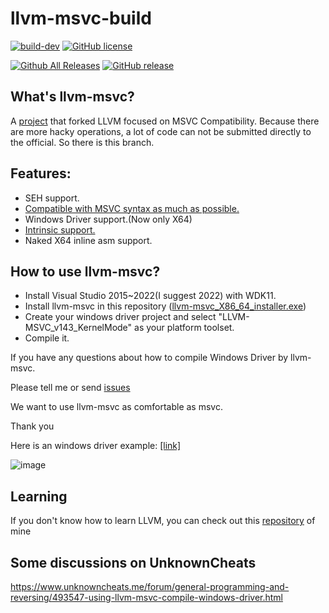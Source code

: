 
# llvm-msvc-build

[![build-dev](https://github.com/NewWorldComingSoon/llvm-msvc-build/actions/workflows/build-dev.yml/badge.svg)](https://github.com/NewWorldComingSoon/llvm-msvc-build/actions/workflows/build-dev.yml)
[![GitHub license](https://img.shields.io/github/license/NewWorldComingSoon/llvm-msvc-build)](https://github.com/NewWorldComingSoon/llvm-msvc-build/blob/main/LICENSE)

[![Github All Releases](https://img.shields.io/github/downloads/NewWorldComingSoon/llvm-msvc-build/total.svg)](https://github.com/NewWorldComingSoon/llvm-msvc-build/releases) 
[![GitHub release](https://img.shields.io/github/release/NewWorldComingSoon/llvm-msvc-build.svg)](https://github.com/NewWorldComingSoon/llvm-msvc-build/releases) 

## What's llvm-msvc?
A [project](https://github.com/NewWorldComingSoon/llvm-msvc) that forked LLVM focused on MSVC Compatibility.
Because there are more hacky operations, a lot of code can not be submitted directly to the official. So there is this branch.

## Features:
- SEH support.
- [Compatible with MSVC syntax as much as possible.](https://github.com/gmh5225/llvm-msvc-compatibility
)
- Windows Driver support.(Now only X64)
- [Intrinsic support.](https://github.com/gmh5225/LLVMIntrinsicRewrite)
- Naked X64 inline asm support.

## How to use llvm-msvc?
- Install Visual Studio 2015~2022(I suggest 2022) with WDK11.
- Install llvm-msvc in this repository ([llvm-msvc_X86_64_installer.exe](https://github.com/NewWorldComingSoon/llvm-msvc-build/releases))
- Create your windows driver project and select "LLVM-MSVC_v143_KernelMode" as your platform toolset.
- Compile it.

If you have any questions about how to compile Windows Driver by llvm-msvc.

Please tell me or send [issues](https://github.com/NewWorldComingSoon/llvm-msvc-issues/issues)

We want to use llvm-msvc as comfortable as msvc.

Thank you

Here is an windows driver example: [[link]](https://github.com/gmh5225/LLVMWindowsDriverTest)

![image](https://github.com/NewWorldComingSoon/llvm-msvc-build/blob/main/LLVMDriverTest.png)

## Learning
If you don't know how to learn LLVM, you can check out this [repository](https://github.com/gmh5225/awesome-llvm-security) of mine

## Some discussions on UnknownCheats
https://www.unknowncheats.me/forum/general-programming-and-reversing/493547-using-llvm-msvc-compile-windows-driver.html

